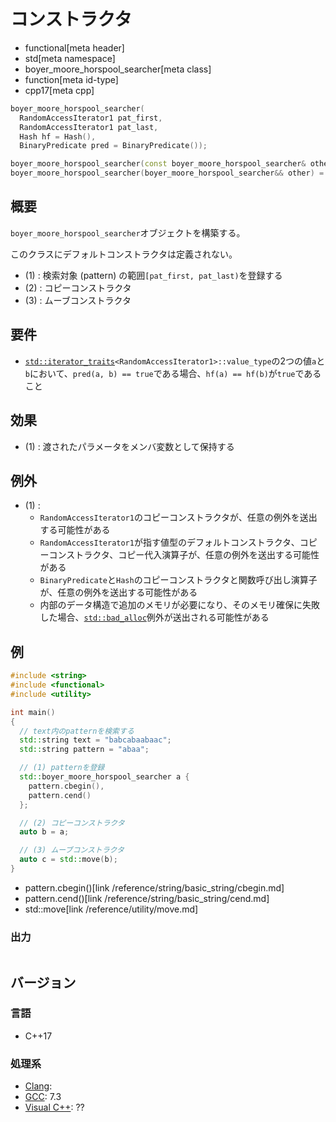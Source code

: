 # コンストラクタ
* functional[meta header]
* std[meta namespace]
* boyer_moore_horspool_searcher[meta class]
* function[meta id-type]
* cpp17[meta cpp]

```cpp
boyer_moore_horspool_searcher(
  RandomAccessIterator1 pat_first,
  RandomAccessIterator1 pat_last,
  Hash hf = Hash(),
  BinaryPredicate pred = BinaryPredicate());                                         // (1)

boyer_moore_horspool_searcher(const boyer_moore_horspool_searcher& other) = default; // (2)
boyer_moore_horspool_searcher(boyer_moore_horspool_searcher&& other) = default;      // (3)
```

## 概要
`boyer_moore_horspool_searcher`オブジェクトを構築する。

このクラスにデフォルトコンストラクタは定義されない。

- (1) : 検索対象 (pattern) の範囲`[pat_first, pat_last)`を登録する
- (2) : コピーコンストラクタ
- (3) : ムーブコンストラクタ


## 要件
- [`std::iterator_traits`](/reference/iterator/iterator_traits.md)`<RandomAccessIterator1>::value_type`の2つの値`a`と`b`において、`pred(a, b) == true`である場合、`hf(a) == hf(b)`が`true`であること


## 効果
- (1) : 渡されたパラメータをメンバ変数として保持する


## 例外
- (1) :
    - `RandomAccessIterator1`のコピーコンストラクタが、任意の例外を送出する可能性がある
    - `RandomAccessIterator1`が指す値型のデフォルトコンストラクタ、コピーコンストラクタ、コピー代入演算子が、任意の例外を送出する可能性がある
    - `BinaryPredicate`と`Hash`のコピーコンストラクタと関数呼び出し演算子が、任意の例外を送出する可能性がある
    - 内部のデータ構造で追加のメモリが必要になり、そのメモリ確保に失敗した場合、[`std::bad_alloc`](/reference/new/bad_alloc.md)例外が送出される可能性がある


## 例
```cpp example
#include <string>
#include <functional>
#include <utility>

int main()
{
  // text内のpatternを検索する
  std::string text = "babcabaabaac";
  std::string pattern = "abaa";

  // (1) patternを登録
  std::boyer_moore_horspool_searcher a {
    pattern.cbegin(),
    pattern.cend()
  };

  // (2) コピーコンストラクタ
  auto b = a;

  // (3) ムーブコンストラクタ
  auto c = std::move(b);
}
```
* pattern.cbegin()[link /reference/string/basic_string/cbegin.md]
* pattern.cend()[link /reference/string/basic_string/cend.md]
* std::move[link /reference/utility/move.md]

### 出力
```
```

## バージョン
### 言語
- C++17

### 処理系
- [Clang](/implementation.md#clang):
- [GCC](/implementation.md#gcc): 7.3
- [Visual C++](/implementation.md#visual_cpp): ??
